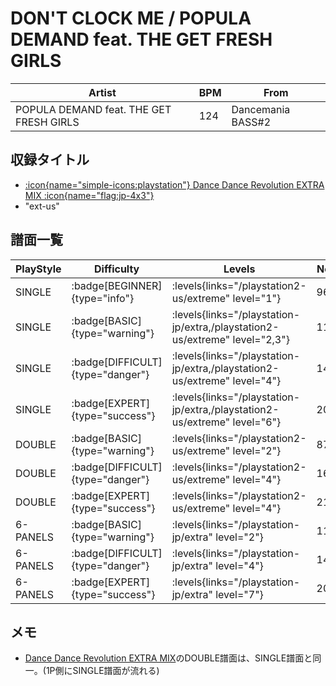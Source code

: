 # DON'T CLOCK ME / POPULA DEMAND feat. THE GET FRESH GIRLS

|Artist|BPM|From|
|------|---|----|
|POPULA DEMAND feat. THE GET FRESH GIRLS|124|Dancemania BASS#2|

## 収録タイトル

- [:icon{name="simple-icons:playstation"} Dance Dance Revolution EXTRA MIX :icon{name="flag:jp-4x3"}](/playstation-jp/extra)
- "ext-us"

## 譜面一覧

|PlayStyle|Difficulty|Levels|Notes|Movie|
|---------|----------|------|-----|-----|
|SINGLE| :badge[BEGINNER]{type="info"}| :levels{links="/playstation2-us/extreme" level="1"}|96/0||
|SINGLE| :badge[BASIC]{type="warning"}| :levels{links="/playstation-jp/extra,/playstation2-us/extreme" level="2,3"}|110/0||
|SINGLE| :badge[DIFFICULT]{type="danger"}| :levels{links="/playstation-jp/extra,/playstation2-us/extreme" level="4"}|149/0||
|SINGLE| :badge[EXPERT]{type="success"}| :levels{links="/playstation-jp/extra,/playstation2-us/extreme" level="6"}|206/0||
|DOUBLE| :badge[BASIC]{type="warning"}| :levels{links="/playstation2-us/extreme" level="2"}|87/0||
|DOUBLE| :badge[DIFFICULT]{type="danger"}| :levels{links="/playstation2-us/extreme" level="4"}|160/0||
|DOUBLE| :badge[EXPERT]{type="success"}| :levels{links="/playstation2-us/extreme" level="4"}|219/1||
|6-PANELS| :badge[BASIC]{type="warning"}| :levels{links="/playstation-jp/extra" level="2"}|110/0||
|6-PANELS| :badge[DIFFICULT]{type="danger"}| :levels{links="/playstation-jp/extra" level="4"}|149/0||
|6-PANELS| :badge[EXPERT]{type="success"}| :levels{links="/playstation-jp/extra" level="7"}|206/0||

## メモ

- [Dance Dance Revolution EXTRA MIX](/playstation-jp/extra)のDOUBLE譜面は、SINGLE譜面と同一。(1P側にSINGLE譜面が流れる)
